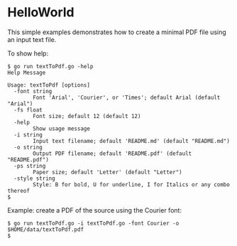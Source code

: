# HelloWorld

This simple examples demonstrates how to create a minimal PDF 
file using an input text file.

To show help:
```
$ go run textToPdf.go -help
Help Message

Usage: textToPdf [options]
  -font string
    	Font 'Arial', 'Courier', or 'Times'; default Arial (default "Arial")
  -fs float
    	Font size; default 12 (default 12)
  -help
    	Show usage message
  -i string
    	Input text filename; default 'README.md' (default "README.md")
  -o string
    	Output PDF filename; default 'README.pdf' (default "README.pdf")
  -ps string
    	Paper size; default 'Letter' (default "Letter")
  -style string
    	Style: B for bold, U for underline, I for Italics or any combo thereof
$ 
```

Example: create a PDF of the source using the Courier font:
```
$ go run textToPdf.go -i textToPdf.go -font Courier -o $HOME/data/textToPdf.pdf
$ 
```